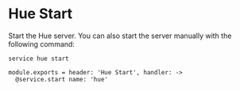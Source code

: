 
# Hue Start

Start the Hue server. You can also start the server manually with the following
command:

```
service hue start
```

    module.exports = header: 'Hue Start', handler: ->
      @service.start name: 'hue'

